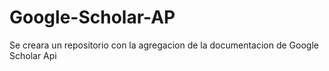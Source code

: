 # Google-Scholar-AP
Se creara un repositorio con la agregacion de la documentacion de Google Scholar Api
